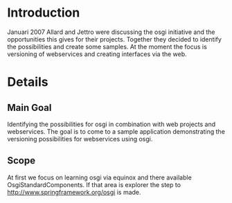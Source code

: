 # Introduction #

Januari 2007 Allard and Jettro were discussing the osgi initiative and the opportunities this gives for their projects. Together they decided to identify the possibilities and create some samples. At the moment the focus is versioning of webservices and creating interfaces via the web.


# Details #

## Main Goal ##
Identifying the possibilities for osgi in combination with web projects and webservices. The goal is to come to a sample application demonstrating the versioning possibilities for webservices using osgi.

## Scope ##
At first we focus on learning osgi via equinox and there available OsgiStandardComponents. If that area is explorer the step to http://www.springframework.org/osgi is made.
